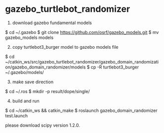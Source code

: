 # gazebo_turtlebot_randomizer

1. download gazebo fundamental models

$ cd ~/.gazebo
$ git clone https://github.com/osrf/gazebo_models.git
$ mv gazebo_models models

2. copy turtlebot3_burger model to gazebo models file

$ cd ~/catkin_ws/src/gazebo_turtlebot_randomizer/gazebo_domain_randomization/gazebo_domain_randomizer/models
$ cp -R turtlebot3_burger ~/.gazebo/models/

3. make save direction

$ cd ~/.ros
$ mkdir -p result/dope/single/

4. build and run

$ cd ~/catkin_ws && catkin_make
$ roslaunch gazebo_domain_randomizer test.launch

please download scipy version 1.2.0.
